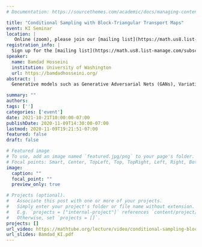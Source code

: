 ```yaml
---
# Documentation: https://sourcethemes.com/academic/docs/managing-content/

title: "Conditional Sampling with Block-Triangular Transport Maps"
event: KI Seminar
location: |
   Online (zoom), please join our [mailing list](https://math.us8.list-manage.com/subscribe/post?u=c9cc3beec9fa57d7299ac161c&id=845fe9abdc) for details
registration_info: |
  Sign up for the [mailing list](https://math.us8.list-manage.com/subscribe/post?u=c9cc3beec9fa57d7299ac161c&id=845fe9abdc) to receive the connection details
speaker:
  name: Bamdad Hosseini
  institution: University of Washington
  url: https://bamdadhosseini.org/
abstract: |
  Generative models such as Generative Adversarial Nets (GANs), Variational Autoencoders and Normalizing Flows have been very successful in the unsupervised learning task of generating samples from a high-dimensional probability distribution. However, the task of conditioning a high-dimensional distribution from limited empirical samples has attracted less attention in the literature but it is a central problem in Bayesian inference and supervised learning. In this talk we will discuss some ideas in this direction by viewing generative modelling as a measure transport problem. In particular, we present a simple recipe using block-triangular maps and monotonicity constraints that enables standard models such as the original GAN to perform conditional sampling. We demonstrate the effectiveness of our method on various examples ranging from synthetic test sets to image in-painting and function space inference in porous medium flow.

summary: ""
authors: 
tags: ['']
categories: ['event']
date: 2021-10-21T10:00:00-07:00
publishDate: 2020-11-09T14:30:00-07:00
lastmod: 2020-11-09T19:21:51-07:00
featured: false
draft: false

# Featured image
# To use, add an image named `featured.jpg/png` to your page's folder.
# Focal points: Smart, Center, TopLeft, Top, TopRight, Left, Right, BottomLeft, Bottom, BottomRight.
image:
  caption: ""
  focal_point: ""
  preview_only: true

# Projects (optional).
#   Associate this post with one or more of your projects.
#   Simply enter your project's folder or file name without extension.
#   E.g. `projects = ["internal-project"]` references `content/project/deep-learning/index.md`.
#   Otherwise, set `projects = []`.
projects: []
url_video: https://mathtube.org/lecture/video/conditional-sampling-block-triangular-transport-maps
url_slides: Bamdad_KI.pdf
---
```

